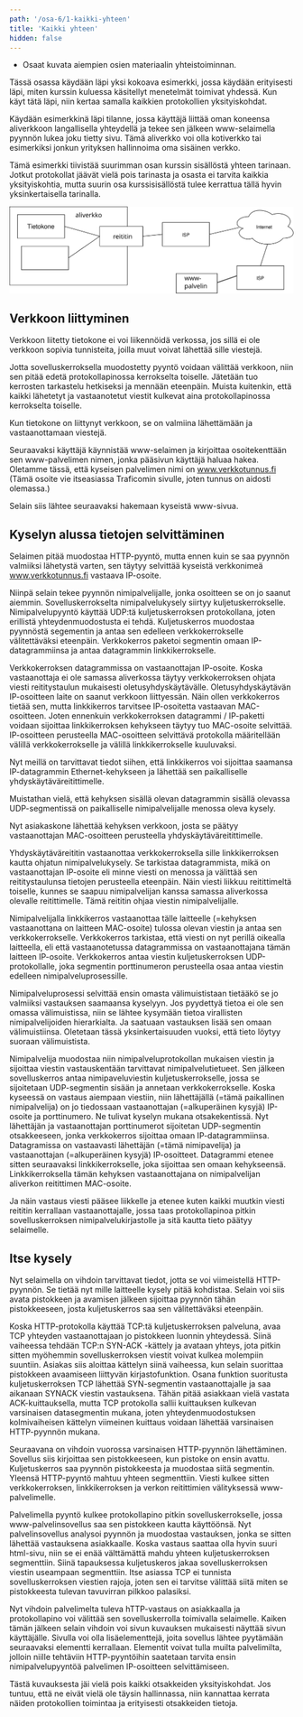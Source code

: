 ```yaml
---
path: '/osa-6/1-kaikki-yhteen'
title: 'Kaikki yhteen'
hidden: false
---
```


<text-box variant='learningObjectives' name='Oppimistavoitteet'>

- Osaat kuvata aiempien osien materiaalin yhteistoiminnan.

</text-box>

Tässä osassa käydään läpi yksi kokoava esimerkki, jossa käydään erityisesti läpi, miten kurssin kuluessa käsitellyt menetelmät toimivat yhdessä. Kun käyt tätä läpi, niin kertaa samalla kaikkien protokollien yksityiskohdat.


Käydään esimerkkinä läpi tilanne, jossa käyttäjä liittää oman koneensa aliverkkoon langallisella yhteydellä ja tekee sen jälkeen www-selaimella pyynnön lukea joku tietty sivu.  Tämä aliverkko voi olla kotiverkko tai esimerkiksi jonkun yrityksen hallinnoima oma sisäinen verkko.

Tämä esimerkki tiivistää suurimman osan kurssin sisällöstä yhteen tarinaan. Jotkut protokollat jäävät vielä pois tarinasta ja osasta ei tarvita kaikkia yksityiskohtia, mutta suurin osa kurssisisällöstä tulee kerrattua tällä hyvin yksinkertaisella tarinalla.

<img src="../img/kaikki-yhteen-verkko.svg"> </img>

## Verkkoon liittyminen

Verkkoon liitetty tietokone ei voi liikennöidä verkossa, jos sillä ei ole verkkoon sopivia tunnisteita, joilla muut voivat lähettää sille viestejä.

<quiz id="a69e0cef-84ae-4ad8-8c28-dc408c892e72"> </quiz>

Jotta sovelluskerroksella muodostetty pyyntö voidaan välittää verkkoon, niin sen pitää edetä protokollapinossa kerrokselta toiselle. Jätetään tuo kerrosten tarkastelu hetkiseksi ja mennään eteenpäin. Muista kuitenkin, että kaikki lähetetyt ja vastaanotetut viestit kulkevat aina protokollapinossa kerrokselta toiselle.

Kun tietokone on liittynyt verkkoon, se on valmiina lähettämään ja vastaanottamaan viestejä.

Seuraavaksi käyttäjä käynnistää www-selaimen ja kirjoittaa osoitekenttään sen www-palvelimen nimen, jonka pääsivun käyttäjä haluaa hakea. Oletamme tässä, että kyseisen palvelimen nimi on www.verkkotunnus.fi   (Tämä osoite vie itseasiassa Traficomin sivulle, joten tunnus on aidosti olemassa.)

Selain siis lähtee seuraavaksi hakemaan kyseistä www-sivua.

## Kyselyn alussa tietojen selvittäminen

Selaimen pitää muodostaa HTTP-pyyntö, mutta ennen kuin se saa pyynnön valmiiksi lähetystä varten, sen täytyy selvittää kyseistä verkkonimeä www.verkkotunnus.fi vastaava IP-osoite.

Niinpä selain tekee pyynnön nimipalvelijalle, jonka osoitteen se on jo saanut aiemmin. Sovelluskerrokselta nimipalvelukysely siirtyy kuljetuskerrokselle. Nimipalvelupyyntö käyttää UDP:tä kuljetuskerroksen protokollana, joten erillistä yhteydenmuodostusta ei tehdä.  Kuljetuskerros muodostaa pyynnöstä segementin ja antaa sen edelleen verkkokerrokselle välitettäväksi eteenpäin.
Verkkokerros paketoi segmentin omaan IP-datagrammiinsa ja antaa datagrammin linkkikerrokselle.

Verkkokerroksen datagrammissa on vastaanottajan IP-osoite. Koska vastaanottaja ei ole samassa aliverkossa täytyy verkkokerroksen ohjata viesti reititystaulun mukaisesti oletusyhdyskäytävälle. Oletusyhdyskäytävän IP-osoitteen laite on saanut verkkoon liittyessän. Näin ollen verkkokerros tietää sen, mutta linkkikerros tarvitsee IP-osoitetta vastaavan MAC-osoitteen. Joten ennenkuin verkkokerroksen datagrammi / IP-paketti voidaan sijoittaa linkkikerroksen kehykseen täytyy tuo MAC-osoite selvittää. IP-osoitteen perusteella MAC-osoitteen selvittävä protokolla määritellään välillä verkkokerrokselle ja välillä linkkikerrokselle kuuluvaksi.

<quiz id="a50903df-836c-422d-95ae-da29218e3448">  </quiz>

Nyt meillä on tarvittavat tiedot siihen, että linkkikerros voi sijoittaa saamansa IP-datagrammin Ethernet-kehykseen ja lähettää sen paikalliselle yhdyskäytäväreitittimelle.

Muistathan vielä, että kehyksen sisällä olevan datagrammin sisällä olevassa UDP-segmentissä on paikalliselle nimipalvelijalle menossa oleva kysely.

Nyt asiakaskone lähettää kehyksen verkkoon, josta se päätyy vastaanottajan MAC-osoitteen perusteella yhdyskäytäväreitittimelle.

Yhdyskäytäväreititin vastaanottaa verkkokerroksella sille linkkikerroksen kautta ohjatun nimipalvelukysely. Se tarkistaa datagrammista, mikä on vastaanottajan IP-osoite eli minne viesti on menossa ja välittää sen reititystaulunsa tietojen perusteella eteenpäin. Näin viesti liikkuu reitittimeltä toiselle, kunnes se saapuu nimipalvelijan kanssa samassa aliverkossa olevalle reitittimelle. Tämä reititin ohjaa viestin nimipalvelijalle.

Nimipalvelijalla linkkikerros vastaanottaa tälle laitteelle (=kehyksen vastaanottana on laitteen MAC-osoite) tulossa olevan viestin ja antaa sen verkkokerrokselle. Verkkokerros tarkistaa, että viesti on nyt perillä oikealla laitteella, eli että vastaanotetussa datagrammissa on vastaanottajana tämän laitteen IP-osoite. Verkkokerros antaa viestin kuljetuskerroksen UDP-protokollalle, joka segmentin porttinumeron perusteella osaa antaa viestin edelleen nimipalveluprosessille.

<quiz id="abb2ab02-88ba-465d-9d3b-e2f7d709d64b"> </quiz>

Nimipalveluprosessi selvittää ensin omasta välimuististaan tietääkö se jo valmiiksi vastauksen saamaansa kyselyyn.  Jos pyydettyä tietoa ei ole sen omassa välimuistissa, niin se lähtee kysymään tietoa virallisten nimipalvelijoiden hierarkialta. Ja saatuaan vastauksen lisää sen omaan välimuistiinsa. Oletetaan tässä yksinkertaisuuden vuoksi, että tieto löytyy suoraan välimuistista.

Nimipalvelija muodostaa niin nimipalveluprotokollan mukaisen viestin ja sijoittaa viestin vastauskentään tarvittavat nimipalvelutietueet. Sen jälkeen sovelluskerros antaa nimipaveluviestin kuljetuskerrokselle, jossa se sijoitetaan UDP-segmentin sisään ja annetaan verkkokerrokselle. Koska kyseessä on vastaus aiempaan viestiin, niin lähettäjällä (=tämä paikallinen nimipalvelija) on jo tiedossaan vastaanottajan (=alkuperäinen kysyjä) IP-osoite ja porttinumero. Ne tulivat kyselyn mukana otsakekentissä. Nyt lähettäjän ja vastaanottajan porttinumerot sijoitetan UDP-segmentin otsakkeeseen, jonka verkkokerros sijoittaa omaan IP-datagrammiinsa. Datagramissa on vastaavasti lähettäjän (=tämä nimipavelija) ja vastaanottajan (=alkuperäinen kysyjä) IP-osoitteet. Datagrammi etenee sitten seuraavaksi linkkikerrokselle, joka sijoittaa sen omaan kehykseensä. Linkkikerroksella tämän kehyksen vastaanottajana on nimipalvelijan aliverkon reitittimen MAC-osoite.

Ja näin vastaus viesti pääsee liikkelle ja etenee kuten kaikki muutkin viesti reititin kerrallaan vastaanottajalle, jossa taas protokollapinoa pitkin sovelluskerroksen nimipalvelukirjastolle ja sitä kautta tieto päätyy selaimelle.

## Itse kysely

Nyt selaimella on vihdoin tarvittavat tiedot, jotta se voi viimeistellä HTTP-pyynnön. Se tietää nyt mille laitteelle kysely pitää kohdistaa. Selain voi siis avata pistokkeen ja avamisen jälkeen sijoittaa pyynnön tähän pistokkeeseen, josta kuljetuskerros saa sen välitettäväksi eteenpäin.

Koska HTTP-protokolla käyttää TCP:tä kuljetuskerroksen palveluna, avaa TCP yhteyden vastaanottajaan jo pistokkeen luonnin yhteydessä. Siinä vaiheessa tehdään TCP:n SYN-ACK -kättely ja avataan yhteys, jota pitkin sitten myöhemmin sovelluskerroksen viestit voivat kulkea molempiin suuntiin. Asiakas siis aloittaa kättelyn siinä vaiheessa, kun selain suorittaa pistokkeen avaamiseen liittyvän kirjastofunktion. Osana funktion suoritusta kuljetuskerroksen TCP lähettää SYN-segmentin vastaanottajalle ja saa aikanaan SYNACK viestin vastauksena.  Tähän pitää asiakkaan vielä vastata ACK-kuittauksella, mutta TCP protokolla sallii kuittauksen kulkevan varsinaisen datasegmentin mukana, joten yhteydenmuodostuksen kolmivaiheisen kättelyn viimeinen kuittaus voidaan lähettää varsinaisen HTTP-pyynnön mukana.

Seuraavana on vihdoin vuorossa varsinaisen HTTP-pyynnön lähettäminen. Sovellus siis kirjoittaa sen pistokkeeseen, kun pistoke on ensin avattu. Kuljetuskerros saa pyynnön pistokkeesta ja muodostaa siitä segmentin. Yleensä HTTP-pyyntö mahtuu yhteen segmenttiin. Viesti kulkee sitten verkkokerroksen, linkkikerroksen ja verkon reitittimien välityksessä www-palvelimelle.

Palvelimella pyyntö kulkee protokollapino pitkin sovelluskerrokselle, jossa www-palvelinsovellus saa sen pistokkeen kautta käyttöönsä. Nyt palvelinsovellus analysoi pyynnön ja muodostaa vastauksen, jonka se sitten lähettää vastauksena asiakkaalle.  Koska vastaus saattaa olla hyvin suuri html-sivu, niin se ei enää välttämättä mahdu yhteen kuljetuskerroksen segmenttiin. Siinä tapauksessa kuljetuskeros jakaa sovelluskerroksen viestin useampaan segmenttiin. Itse asiassa TCP ei tunnista sovelluskerroksen viestien rajoja, joten sen ei tarvitse välittää siitä miten se pistokkeesta tulevan tavuvirran pilkkoo palasiksi. 

Nyt vihdoin palvelimelta tuleva hTTP-vastaus on asiakkaalla ja protokollapino voi välittää sen sovelluskerrolla toimivalla selaimelle. Kaiken tämän jälkeen selain vihdoin voi sivun kuvauksen mukaisesti näyttää sivun käyttäjälle. Sivulla voi olla lisäelementtejä, joita sovellus lähtee pyytämään seuraavaksi elementti kerrallaan. Elementit voivat tulla muilta palvelimilta, jolloin niille tehtäviin HTTP-pyyntöihin saatetaan tarvita ensin nimipalvelupyyntöä palvelimen IP-osoitteen selvittämiseen.

Tästä kuvauksesta jäi vielä pois kaikki otsakkeiden yksityiskohdat. Jos tuntuu, että ne eivät vielä ole täysin hallinnassa, niin kannattaa kerrata näiden protokollien toimintaa ja erityisesti otsakkeiden tietoja.

